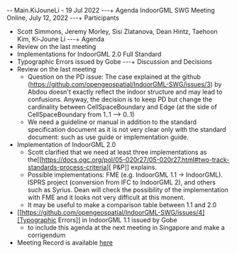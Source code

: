 
-- Main.KiJouneLi - 19 Jul 2022
---+ Agenda IndoorGML SWG Meeting Online, July 12, 2022
---+ Participants
   * Scott Simmons, Jeremy Morley, Sisi Zlatanova, Dean Hintz, Taehoon Kim, Ki-Joune Li
---+ Agenda
   * Review on the last meeting
   * <span style='background-color: transparent;'>Implementations for IndoorGML 2.0 Full Standard </span>
   * Typographic Errors issued by Gobe
---+ Discussion and Decisions
   * Review on the last meeting
      * Question on the PD issue: The case explained at the github (<a href='https://github.com/opengeospatial/IndoorGML-SWG/issues/3%20' target='_blank'>https://github.com/opengeospatial/IndoorGML-SWG/issues/3</a>) by Abdou doesn't exactly reflect the indoor structure and may lead to confusions. Anyway, the decision is to<span style='background-color: transparent;'> keep PD but change the cardinality between </span> CellSpaceBoundary <span style='background-color: transparent;'> and Edge (at the side of </span> CellSpaceBoundary <span style='background-color: transparent;'> from 1..1 --&gt; 0..1)</span>
      * We need a guideline or manual in addition to the standard specification document as it is not very clear only with the standard document: such as use guide or implementation guide.
   * Implementation of IndoorGML 2.0
      * Scott clarified that we need at least three implementations as the[[https://docs.ogc.org/pol/05-020r27/05-020r27.html#two-track-standards-process-criteria][ P&P]] explains.
      * Possible implementations: FME (e.g. IndoorGML 1.1 -&gt; IndoorGML). ISPRS project (conversion from IFC to IndoorGML 2), and others such as Syrius. Dean will check the possibility of the implementation with FME and it looks not very difficult at this monent.
      * It may be useful to make a comparison table between 1.1 and 2.0
   * [[https://github.com/opengeospatial/IndoorGML-SWG/issues/4][Typographic Errors]] in IndoorGML 1.1 issued by Gobe
      * to include this agenda at the next meeting in Singapore and make a corrigendum
   * Meeting Record is available <a href='https://transcripts.gotomeeting.com/#/s/ef3c61fd9d701c25e30e31e56410ef601934fb44f5bd261fc102faa85cdf3ecb' target='_blank'>here</a><img alt='' src='https://transcripts.gotomeeting.com/#/s/ef3c61fd9d701c25e30e31e56410ef601934fb44f5bd261fc102faa85cdf3ecb' />
